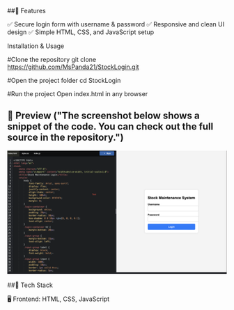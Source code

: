 ##📌 Features

✅ Secure login form with username & password
✅ Responsive and clean UI design
✅ Simple HTML, CSS, and JavaScript setup

 Installation & Usage


#Clone the repository
git clone https://github.com/MsPanda21/StockLogin.git

#Open the project folder
cd StockLogin

#Run the project
Open index.html in any browser

## 📸 Preview  ("The screenshot below shows a snippet of the code. You can check out the full source in the repository.")
![Stock Login Page](loginpage_ss.png)

##📌 Tech Stack

🖥️ Frontend: HTML, CSS, JavaScript



